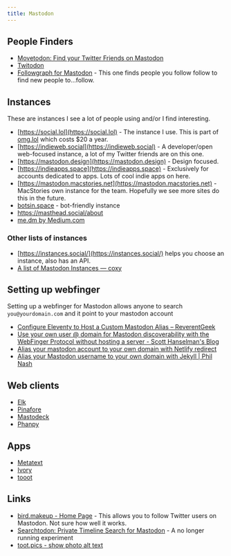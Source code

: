 ```yaml
---
title: Mastodon
---
```


## People Finders

- [Movetodon: Find your Twitter Friends on Mastodon](https://www.movetodon.org/)
- [Twitodon](https://twitodon.com/)
- [Followgraph for Mastodon](https://followgraph.vercel.app/) - This one finds people you follow follow to find new people to...follow.

## Instances

These are instances I see a lot of people using and/or I find interesting.

- [https://social.lol](https://social.lol) - The instance I use. This is part of [omg.lol](https://home.omg.lol/referred-by/robb) which costs $20 a year.
- [https://indieweb.social](https://indieweb.social) - A developer/open web-focused instance, a lot of my Twitter friends are on this one.
- [https://mastodon.design](https://mastodon.design) - Design focused.
- [https://indieapps.space](https://indieapps.space) - Exclusively for accounts dedicated to apps. Lots of cool indie apps on here.
- [https://mastodon.macstories.net](https://mastodon.macstories.net) - MacStories own instance for the team. Hopefully we see more sites do this in the future.
- [botsin.space](https://botsin.space/about) - bot-friendly instance
- https://masthead.social/about
- [me.dm by Medium.com](https://me.dm/about)

### Other lists of instances

- [https://instances.social/](https://instances.social/) helps you choose an instance, also has an API.
- [A list of Mastodon Instances — coxy](https://coxy.co/mastodon/)

## Setting up webfinger

Setting up a webfinger for Mastodon allows anyone to search `you@yourdomain.com` and it point to your mastodon account

- [Configure Eleventy to Host a Custom Mastodon Alias – ReverentGeek](https://reverentgeek.com/configure-eleventy-to-host-a-custom-mastodon-alias/)
- [Use your own user @ domain for Mastodon discoverability with the WebFinger Protocol without hosting a server - Scott Hanselman's Blog](https://www.hanselman.com/blog/use-your-own-user-domain-for-mastodon-discoverability-with-the-webfinger-protocol-without-hosting-a-server)
- [Alias your mastodon account to your own domain with Netlify redirect](https://www.hawksworx.com/blog/alias-your-mastodon-username-to-your-domain-with-one-netlify-config-setting/)
- [Alias your Mastodon username to your own domain with Jekyll | Phil Nash](https://philna.sh/blog/2022/11/23/alias-your-mastodon-username-to-your-own-domain-with-jekyll/)


## Web clients

- [Elk](https://elk.zone/home)
- [Pinafore](https://pinafore.social)
- [Mastodeck](https://mastodeck.com/)
- [Phanpy](https://phanpy.social/#/)

## Apps

- [Metatext](https://apps.apple.com/us/app/metatext/id1523996615)
- [Ivory](https://tapbots.social/@ivory)
- [tooot](https://apps.apple.com/us/app/tooot/id1549772269)

## Links

- [bird.makeup - Home Page](https://bird.makeup/) - This allows you to follow Twitter users on Mastodon. Not sure how well it works.
- [Searchtodon: Private Timeline Search for Mastodon](https://searchtodon.social/) - A no longer running experiment
- [toot.pics - show photo alt text](https://toot.pics/)